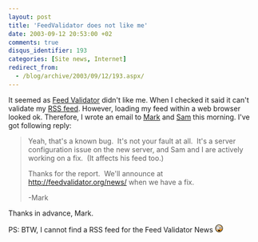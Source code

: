 ```yaml
---
layout: post
title: 'FeedValidator does not like me'
date: 2003-09-12 20:53:00 +02
comments: true
disqus_identifier: 193
categories: [Site news, Internet]
redirect_from:
  - /blog/archive/2003/09/12/193.aspx/
---
```


It seemed as [Feed Validator](http://feedvalidator.org/) didn't like me. When I checked it said it can't validate my [RSS feed](http://thoemmi.dyndns.org/tfr/rss.aspx). However, loading my feed within a web browser looked ok. Therefore, I wrote an email to [Mark](http://diveintomark.org/) and [Sam](http://www.intertwingly.net/blog/) this morning. I've got following reply:

> Yeah, that's a known bug.  It's not your fault at all.  It's a server configuration issue on the new server, and Sam and I are actively working on a fix.  (It affects his feed too.)
>
> Thanks for the report.  We'll announce at <http://feedvalidator.org/news/> when we have a fix.
>
> -Mark

Thanks in advance, Mark.

PS: BTW, I cannot find a RSS feed for the Feed Validator News ![WTF](/files/archive/smiley_WTF.gif)

